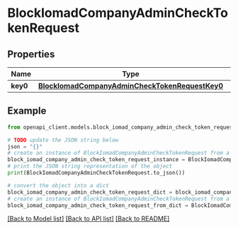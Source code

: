 # BlockIomadCompanyAdminCheckTokenRequest


## Properties

Name | Type | Description | Notes
------------ | ------------- | ------------- | -------------
**key0** | [**BlockIomadCompanyAdminCheckTokenRequestKey0**](BlockIomadCompanyAdminCheckTokenRequestKey0.md) |  | 

## Example

```python
from openapi_client.models.block_iomad_company_admin_check_token_request import BlockIomadCompanyAdminCheckTokenRequest

# TODO update the JSON string below
json = "{}"
# create an instance of BlockIomadCompanyAdminCheckTokenRequest from a JSON string
block_iomad_company_admin_check_token_request_instance = BlockIomadCompanyAdminCheckTokenRequest.from_json(json)
# print the JSON string representation of the object
print(BlockIomadCompanyAdminCheckTokenRequest.to_json())

# convert the object into a dict
block_iomad_company_admin_check_token_request_dict = block_iomad_company_admin_check_token_request_instance.to_dict()
# create an instance of BlockIomadCompanyAdminCheckTokenRequest from a dict
block_iomad_company_admin_check_token_request_from_dict = BlockIomadCompanyAdminCheckTokenRequest.from_dict(block_iomad_company_admin_check_token_request_dict)
```
[[Back to Model list]](../README.md#documentation-for-models) [[Back to API list]](../README.md#documentation-for-api-endpoints) [[Back to README]](../README.md)


